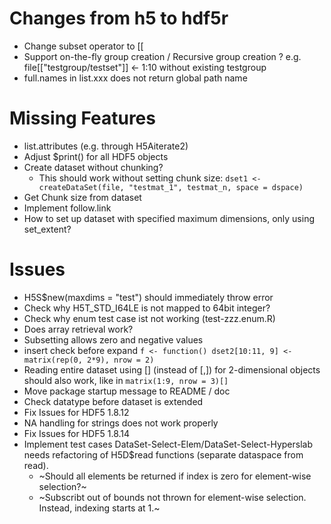 # Changes from h5 to hdf5r

- Change subset operator to [[
- Support on-the-fly group creation / Recursive group creation ? 
    e.g. file[["testgroup/testset"]] <- 1:10 without existing testgroup
- full.names in list.xxx does not return global path name

# Missing Features

- list.attributes (e.g. through H5Aiterate2)
- Adjust $print() for all HDF5 objects
- Create dataset without chunking?
  - This should work without setting chunk size:
    `dset1 <- createDataSet(file, "testmat_1", testmat_n, space = dspace)`
- Get Chunk size from dataset
- Implement follow.link
- How to set up dataset with specified maximum dimensions, only using set_extent?


# Issues
- H5S$new(maxdims = "test") should immediately throw error
- Check why H5T_STD_I64LE is not mapped to 64bit integer?
- Check why enum test case ist not working (test-zzz.enum.R)
- Does array retrieval work?
- Subsetting allows zero and negative values
- insert check before expand
  `f <- function() dset2[10:11, 9] <- matrix(rep(0, 2*9), nrow = 2)`
- Reading entire dataset using [] (instead of [,]) for 2-dimensional objects should also work, like in
  `matrix(1:9, nrow = 3)[]`
- Move package startup message to README / doc
- Check datatype before dataset is extended
- Fix Issues for HDF5 1.8.12
- NA handling for strings does not work properly
- Fix Issues for HDF5 1.8.14
- Implement test cases DataSet-Select-Elem/DataSet-Select-Hyperslab needs refactoring of H5D$read functions (separate dataspace from read).
  - ~Should all elements be returned if index is zero for element-wise selection?~
  - ~Subscribt out of bounds not thrown for element-wise selection. Instead, indexing starts at 1.~
